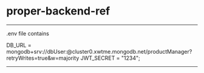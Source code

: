 # proper-backend-ref

----------------------------------------------------------------------------------------------------------------------

.env file contains

DB_URL = mongodb+srv://dbUser:<PASSWORD>@cluster0.xwtme.mongodb.net/productManager?retryWrites=true&w=majority
JWT_SECRET = "1234";

-----------------------------------------------------------------------------------------------------------------------
 
